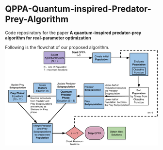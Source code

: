 # QPPA-Quantum-inspired-Predator-Prey-Algorithm
Code reposiratory for the paper **A quantum-inspired predator-prey algorithm for real-parameter optimization**

Following is the flowchat of our proposed algorithm.
![Flowchart of QPPA](https://github.com/sydney-machine-learning/predator-prey-optimisation/blob/main/assets/pictRep.png) 
